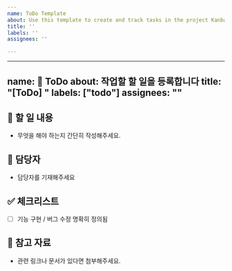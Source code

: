 ```yaml
---
name: ToDo Template
about: Use this template to create and track tasks in the project Kanban board
title: ''
labels: ''
assignees: ''

---
```


---
name: 📝 ToDo
about: 작업할 할 일을 등록합니다
title: "[ToDo] "
labels: ["todo"]
assignees: ""
---

## 📌 할 일 내용
- 무엇을 해야 하는지 간단히 작성해주세요.


## 👤 담당자
- 담당자를 기재해주세요

## ✅ 체크리스트
- [ ] 기능 구현 / 버그 수정 명확히 정의됨


## 📎 참고 자료
- 관련 링크나 문서가 있다면 첨부해주세요.
